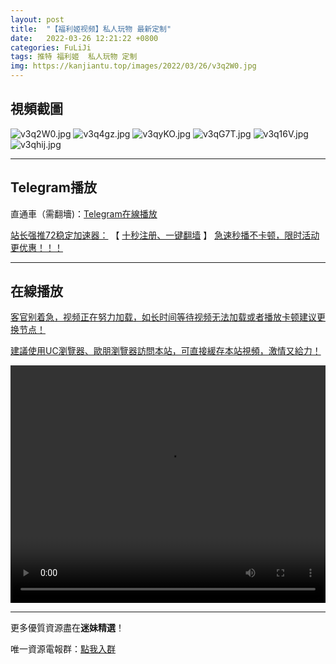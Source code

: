 ```yaml
---
layout: post
title:  "【福利姬视频】私人玩物 最新定制"
date:   2022-03-26 12:21:22 +0800
categories: FuLiJi
tags: 推特 福利姬  私人玩物 定制
img: https://kanjiantu.top/images/2022/03/26/v3q2W0.jpg
---
```



## 視頻截圖

![v3q2W0.jpg](https://kanjiantu.top/images/2022/03/26/v3q2W0.jpg)
![v3q4gz.jpg](https://kanjiantu.top/images/2022/03/26/v3q4gz.jpg)
![v3qyKO.jpg](https://kanjiantu.top/images/2022/03/26/v3qyKO.jpg)
![v3qG7T.jpg](https://kanjiantu.top/images/2022/03/26/v3qG7T.jpg)
![v3q16V.jpg](https://kanjiantu.top/images/2022/03/26/v3q16V.jpg)
![v3qhij.jpg](https://kanjiantu.top/images/2022/03/26/v3qhij.jpg)

* * *
## Telegram播放

直通車（需翻墻)：[Telegram在線播放](https://t.me/mimeijingxuan/392)

<u>站长强推72稳定加速器：</u> 【 [十秒注册、一键翻墙](https://72vpn.xyz/#/register?code=mimei) 】
<u>  急速秒播不卡顿，限时活动更优惠！！！</u>
* * *
## 在線播放
<u>客官别着急，视频正在努力加载，如长时间等待视频无法加载或者播放卡顿建议更换节点！</u>

<u>建議使用UC瀏覽器、歐朋瀏覽器訪問本站，可直接緩存本站視頻，激情又給力！</u>
<center><video src="https://cdn.publer.io/uploads/videos/62467921db279732fb55bc9f/282f65ef0f14c68595d6b280919c259a.mp4" width="100%" height="380px" controls="controls"></video></center>


* * *
更多優質資源盡在**迷妹精選**！

唯一資源電報群：[點我入群](https://t.me/mimeijingxuan)



